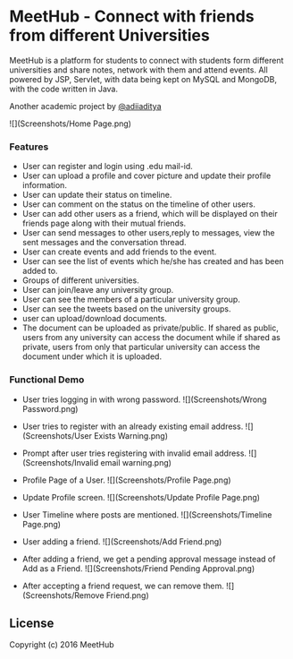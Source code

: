 # MeetHub - Connect with friends from different Universities

MeetHub is a platform for students to connect with students form different universities and share notes, network with them and attend events. All powered by JSP, Servlet, with data being kept on MySQL and MongoDB, with the code written in Java.

Another academic project by [@adiiaditya](http://www.twitter.com/adiiaditya)

![](Screenshots/Home Page.png)

### Features
* User can register and login using .edu mail-id.
* User can upload a profile and cover picture and update their profile information.
* User can update their status on timeline.
* User can comment on the status on the timeline of other users.
* User can add other users as a friend, which will be displayed on their friends page along with their mutual friends.
* User can send messages to other users,reply to messages, view the sent messages and the conversation thread.
* User can create events and add friends to the event.
* User can see the list of events which he/she has created and has been added to.
* Groups of different universities.
* User can join/leave any university group.
* User can see the members of a particular university group.
* User can see the tweets based on the university groups.
* user can upload/download documents.
* The document can be uploaded as private/public. If shared as public, users from any university can access the document while if shared as private, users from only that particular university can access the document under which it is uploaded.

### Functional Demo
* User tries logging in with wrong password.
![](Screenshots/Wrong Password.png)

* User tries to register with an already existing email address.
![](Screenshots/User Exists Warning.png)

* Prompt after user tries registering with invalid email address.
![](Screenshots/Invalid email warning.png)

* Profile Page of a User.
![](Screenshots/Profile Page.png)

* Update Profile screen.
![](Screenshots/Update Profile Page.png)

* User Timeline where posts are mentioned.
![](Screenshots/Timeline Page.png)

* User adding a friend.
![](Screenshots/Add Friend.png)

* After adding a friend, we get a pending approval message instead of Add as a Friend.
![](Screenshots/Friend Pending Approval.png)

* After accepting a friend request, we can remove them.
![](Screenshots/Remove Friend.png)

## License
Copyright (c) 2016 MeetHub
